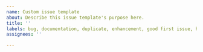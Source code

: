 ```yaml
---
name: Custom issue template
about: Describe this issue template's purpose here.
title: ''
labels: bug, documentation, duplicate, enhancement, good first issue, help wanted
assignees: ''

---
```



